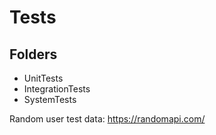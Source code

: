 # Tests

## Folders

* UnitTests
* IntegrationTests
* SystemTests


Random user test data: https://randomapi.com/

